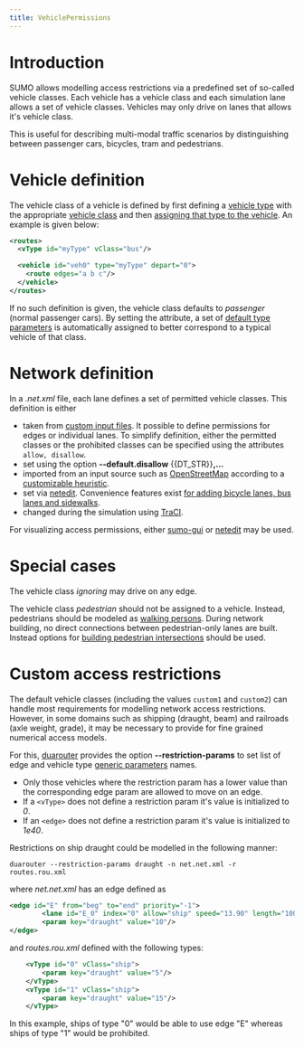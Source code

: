 ```yaml
---
title: VehiclePermissions
---
```


# Introduction

SUMO allows modelling access restrictions via a predefined set of
so-called vehicle classes. Each vehicle has a vehicle class and each
simulation lane allows a set of vehicle classes. Vehicles may only drive
on lanes that allows it's vehicle class.

This is useful for describing multi-modal traffic scenarios by
distinguishing between passenger cars, bicycles, tram and pedestrians.

# Vehicle definition

The vehicle class of a vehicle is defined by first defining a [vehicle
type](../Definition_of_Vehicles,_Vehicle_Types,_and_Routes.md#vehicle_types)
with the appropriate [vehicle
class](../Definition_of_Vehicles,_Vehicle_Types,_and_Routes.md#abstract_vehicle_class)
and then [assigning that type to the
vehicle](../Definition_of_Vehicles,_Vehicle_Types,_and_Routes.md#vehicles_and_routes).
An example is given below:

```xml
<routes>
  <vType id="myType" vClass="bus"/>

  <vehicle id="veh0" type="myType" depart="0">
    <route edges="a b c"/>
  </vehicle>
</routes>
```

If no such definition is given, the vehicle class defaults to
*passenger* (normal passenger cars). By setting the  attribute, a set of
[default type parameters](../Vehicle_Type_Parameter_Defaults.md) is
automatically assigned to better correspond to a typical vehicle of that
class.

# Network definition

In a *.net.xml* file, each lane defines a set of permitted vehicle
classes. This definition is either

- taken from [custom input
  files](../Networks/PlainXML.md#edge_descriptions).
  It possible to define permissions for edges or individual lanes. To
  simplify definition, either the permitted classes or the prohibited
  classes can be specified using the attributes `allow, disallow`.
- set using the option **--default.disallow** {{DT_STR}}**,...**
- imported from an input source such as
  [OpenStreetMap](../Networks/Import/OpenStreetMap.md) according
  to a [customizable
  heuristic](../Networks/Import/OpenStreetMap.md#recommended_typemaps).
- set via [netedit](../Netedit/index.md#inspect). Convenience
  features exist [for adding bicycle lanes, bus lanes and
  sidewalks](../Netedit/index.md#restricted_lanes).
- changed during the simulation using [TraCI](../TraCI/Change_Lane_State.md).

For visualizing access permissions, either
[sumo-gui](../sumo-gui.md#road_access_permissions) or
[netedit](../Netedit/index.md#correcting_road_access_permissions) may be
used.

# Special cases

The vehicle class *ignoring* may drive on any edge.

The vehicle class *pedestrian* should not be assigned to a vehicle.
Instead, pedestrians should be modeled as [walking
persons](../Simulation/Pedestrians.md). During network building, no
direct connections between pedestrian-only lanes are built. Instead
options for [building pedestrian
intersections](../Simulation/Pedestrians.md#building_a_network_for_pedestrian_simulation)
should be used.

# Custom access restrictions

The default vehicle classes (including the values `custom1` and `custom2`) can handle most requirements for modelling network access restrictions.
However, in some domains such as shipping (draught, beam) and railroads (axle weight, grade), it may be necessary to provide for fine grained numerical access models.

For this, [duarouter](../duarouter.md) provides the option **--restriction-params** to set list of edge and vehicle type [generic parameters](GenericParameters.md) names.

- Only those vehicles where the restriction param has a lower value than the corresponding edge param are allowed to move on an edge.
- If a `<vType>` does not define a restriction param it's value is initialized to *0*.
- If an `<edge>` does not define a restriction param it's value is initialized to *1e40*.

Restrictions on ship draught could be modelled in the following manner:

`duarouter --restriction-params draught -n net.net.xml -r routes.rou.xml`

where *net.net.xml* has an edge defined as

```xml
<edge id="E" from="beg" to="end" priority="-1">
        <lane id="E_0" index="0" allow="ship" speed="13.90" length="100"/>
        <param key="draught" value="10"/>
</edge>
```

and *routes.rou.xml* defined with the following types:

```xml
    <vType id="0" vClass="ship">
        <param key="draught" value="5"/>
    </vType>
    <vType id="1" vClass="ship">
        <param key="draught" value="15"/>
    </vType>
```

In this example, ships of type "0" would be able to use edge "E" whereas ships of type "1" would be prohibited.
